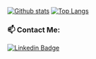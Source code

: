 [![Github stats](https://github-readme-stats.vercel.app/api?username=EladHeller&show_icons=true&layout=compact&line_height=28&card_width=30)](https://github.com/anuraghazra/github-readme-stats)
[![Top Langs](https://github-readme-stats.vercel.app/api/top-langs/?username=EladHeller&layout=compact&langs_count=30&line_height=25&&count_private=true)](https://github.com/anuraghazra/github-readme-stats)

<h3> 📫 Contact Me:</h3>

[![Linkedin Badge](https://img.shields.io/badge/-Linkedin-blue?style=flat-square&logo=Linkedin&logoColor=white&link=https://www.linkedin.com/in/elad-heller-67717672/)](https://www.linkedin.com/in/elad-heller-67717672/)
